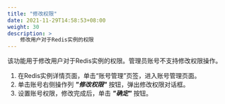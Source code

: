 ```yaml
---
title: "修改权限"
date: 2021-11-29T14:58:53+08:00
weight: 30
description: >
    修改用户对于Redis实例的权限
---
```



该功能用于修改用户对于Redis实例的权限。管理员账号不支持修改权限操作。

1. 在Redis实例详情页面，单击“账号管理”页签，进入账号管理页面。
2. 单击账号右侧操作列 **_"修改权限"_** 按钮，弹出修改权限对话框。
3. 设置账号权限，修改完成后，单击 **_"确定"_** 按钮。
